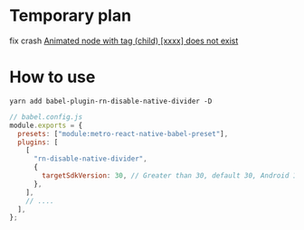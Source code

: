 # Temporary plan

fix crash [Animated node with tag (child) [xxxx] does not exist](https://github.com/facebook/react-native/issues/33686)

# How to use

```
yarn add babel-plugin-rn-disable-native-divider -D
```

```javascript
// babel.config.js
module.exports = {
  presets: ["module:metro-react-native-babel-preset"],
  plugins: [
    [
      "rn-disable-native-divider",
      {
        targetSdkVersion: 30, // Greater than 30, default 30, Android 11 code is 31
      },
    ],
    // ....
  ],
};
```
